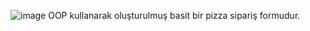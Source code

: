 ![image](https://github.com/user-attachments/assets/f4b0e83f-24bd-474f-971a-e9072f338045)
        OOP kullanarak oluşturulmuş basit bir pizza sipariş formudur.
